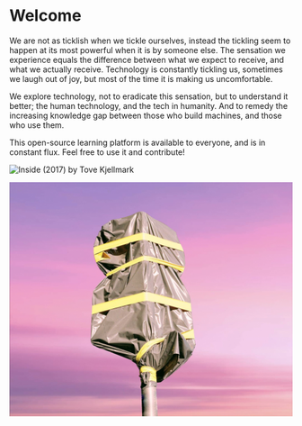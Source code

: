# Welcome

We are not as ticklish when we tickle ourselves, instead the tickling seem to happen at its most powerful when it is by someone else. The sensation we experience equals the difference between what we expect to receive, and what we actually receive. Technology is constantly tickling us, sometimes we laugh out of joy, but most of the time it is making us uncomfortable.

We explore technology, not to eradicate this sensation, but to understand it better;  the human technology, and the tech in humanity. And to remedy the increasing knowledge gap between those who build machines, and those who use them. 

This open-source learning platform is available to everyone, and is in constant flux. Feel free to use it and contribute!

![Inside \(2017\) by Tove Kjellmark](https://lh4.googleusercontent.com/equpGdAC1AxXVRSi_BUvrOAat_fP5BOXCUASbr_4T7VkbT5acB4VtAtJjcv0AobSE8THBhHZKGlFQ9qbSITcOkp0bNOZ1vMaLX6HvpFOXXRgg1kuhEHBfzk2hOS6P28M34IkfLzI)

![Untitled \(2019\) by Natascha Klimenko](.gitbook/assets/image%20%283%29.png)

